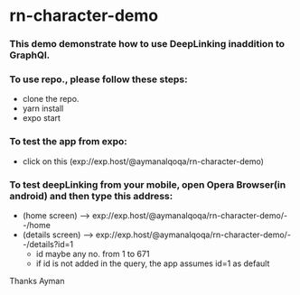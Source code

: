 # rn-character-demo

### This demo demonstrate how to use DeepLinking inaddition to GraphQl.

### To use repo., please follow these steps:
- clone the repo.
- yarn install
- expo start

### To test the app from expo:
- click on this (exp://exp.host/@aymanalqoqa/rn-character-demo)

### To test deepLinking from your mobile, open Opera Browser(in android) and then type this address:
  - (home screen) -->    exp://exp.host/@aymanalqoqa/rn-character-demo/--/home
  - (details screen) -->    exp://exp.host/@aymanalqoqa/rn-character-demo/--/details?id=1
     - id maybe any no. from 1 to 671
     - if id is not added in the query, the app assumes id=1 as default
 
 
  Thanks
  Ayman
